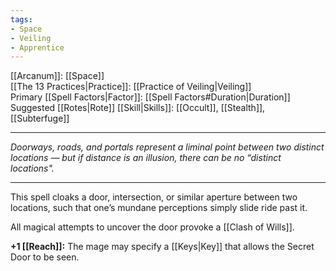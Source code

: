 ```yaml
---
tags:
- Space
- Veiling
- Apprentice
---
```


[[Arcanum]]: [[Space]]\
[[The 13 Practices|Practice]]: [[Practice of Veiling|Veiling]]\
Primary [[Spell Factors|Factor]]: [[Spell Factors#Duration|Duration]]\
Suggested [[Rotes|Rote]] [[Skill|Skills]]: [[Occult]], [[Stealth]], [[Subterfuge]]

---

_Doorways, roads, and portals represent a liminal point between two distinct locations — but if distance is an illusion, there can be no “distinct locations"._

---

This spell cloaks a door, intersection, or similar aperture between two locations, such that one’s mundane perceptions simply slide ride past it.

All magical attempts to uncover the door provoke a [[Clash of Wills]].

**+1 [[Reach]]:** The mage may specify a [[Keys|Key]] that allows the Secret Door to be seen.